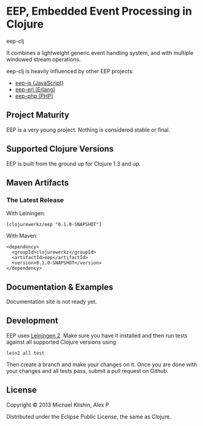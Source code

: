 # EEP, Embedded Event Processing in Clojure

eep-clj 

It combines a lightweight generic event handling system,
and with multiple windowed stream operations.

eep-clj is heavily influenced by other EEP projects:

  * [eep-js (JavaScript)](https://github.com/darach/eep-js)
  * [eep-erl (Erlang)](https://github.com/darach/eep-erl)
  * [eep-php (PHP)](https://github.com/ianbarber/eep-php)

## Project Maturity

EEP is a very young project. Nothing is considered stable or final.



## Supported Clojure Versions

EEP is built from the ground up for Clojure 1.3 and up.


## Maven Artifacts

### The Latest Release

With Leiningen:

    [clojurewerkz/eep "0.1.0-SNAPSHOT"]

With Maven:

    <dependency>
      <groupId>clojurewerkz</groupId>
      <artifactId>eep</artifactId>
      <version>0.1.0-SNAPSHOT</version>
    </dependency>


## Documentation & Examples

Documentation site is not ready yet.


## Development

EEP uses [Leiningen 2](https://github.com/technomancy/leiningen/blob/master/doc/TUTORIAL.md). Make
sure you have it installed and then run tests against all supported Clojure versions using

    lein2 all test

Then create a branch and make your changes on it. Once you are done with your changes and all
tests pass, submit a pull request on Github.

## License

Copyright © 2013 Michael Klishin, Alex P

Distributed under the Eclipse Public License, the same as Clojure.
